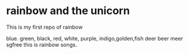 # rainbow and the unicorn
This is my first repo of rainbow

blue.
green,
black,
red,
white,
purple,
indigo,golden,fish
deer
beer
meer
sgfree
this is rainbow songs.
